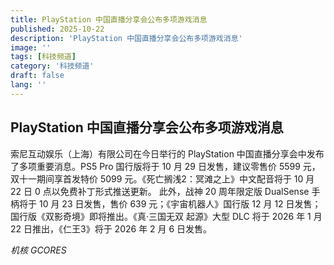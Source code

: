 ```yaml
---
title: PlayStation 中国直播分享会公布多项游戏消息
published: 2025-10-22
description: 'PlayStation 中国直播分享会公布多项游戏消息'
image: ''
tags: [科技频道]
category: '科技频道'
draft: false
lang: ''
---
```


## PlayStation 中国直播分享会公布多项游戏消息

索尼互动娱乐（上海）有限公司在今日举行的 PlayStation 中国直播分享会中发布了多项重要消息。PS5 Pro 国行版将于 10 月 29 日发售，建议零售价 5599 元，双十一期间享首发特价 5099 元。《死亡搁浅2：冥滩之上》中文配音将于 10 月 22 日 0 点以免费补丁形式推送更新。
此外，战神 20 周年限定版 DualSense 手柄将于 10 月 23 日发售，售价 639 元；《宇宙机器人》国行版 12 月 12 日发售；国行版《双影奇境》即将推出。《真·三国无双 起源》大型 DLC 将于 2026 年 1 月 22 日推出，《仁王3》将于 2026 年 2 月 6 日发售。

*机核 GCORES*
